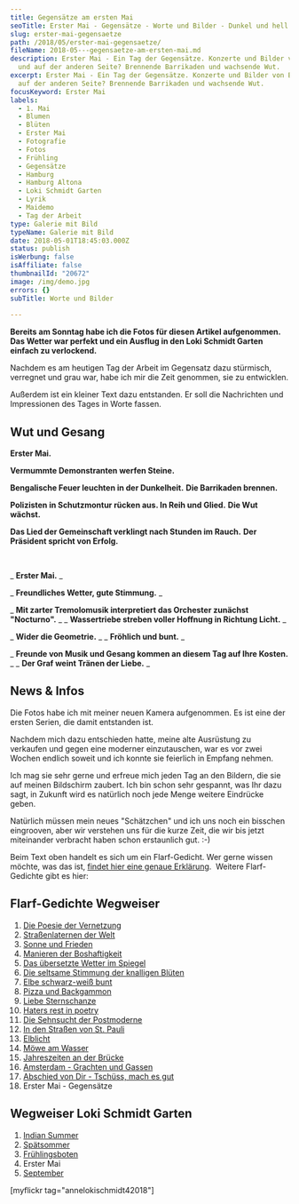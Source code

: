 ```yaml
---
title: Gegensätze am ersten Mai
seoTitle: Erster Mai - Gegensätze - Worte und Bilder - Dunkel und hell
slug: erster-mai-gegensaetze
path: /2018/05/erster-mai-gegensaetze/
fileName: 2018-05---gegensaetze-am-ersten-mai.md
description: Erster Mai - Ein Tag der Gegensätze. Konzerte und Bilder von Blumen
  und auf der anderen Seite? Brennende Barrikaden und wachsende Wut.
excerpt: Erster Mai - Ein Tag der Gegensätze. Konzerte und Bilder von Blumen und
  auf der anderen Seite? Brennende Barrikaden und wachsende Wut.
focusKeyword: Erster Mai
labels:
  - 1. Mai
  - Blumen
  - Blüten
  - Erster Mai
  - Fotografie
  - Fotos
  - Frühling
  - Gegensätze
  - Hamburg
  - Hamburg Altona
  - Loki Schmidt Garten
  - Lyrik
  - Maidemo
  - Tag der Arbeit
type: Galerie mit Bild
typeName: Galerie mit Bild
date: 2018-05-01T18:45:03.000Z
status: publish
isWerbung: false
isAffiliate: false
thumbnailId: "20672"
image: /img/demo.jpg
errors: {}
subTitle: Worte und Bilder
  
---
```


**Bereits am Sonntag habe ich die Fotos für diesen Artikel aufgenommen. Das
Wetter war perfekt und ein Ausflug in den Loki Schmidt Garten einfach zu
verlockend.**

Nachdem es am heutigen Tag der Arbeit im Gegensatz dazu stürmisch, verregnet und
grau war, habe ich mir die Zeit genommen, sie zu entwicklen.

Außerdem ist ein kleiner Text dazu entstanden. Er soll die Nachrichten und
Impressionen des Tages in Worte fassen.

## Wut und Gesang

**Erster Mai.**

**Vermummte Demonstranten werfen Steine.**

**Bengalische Feuer leuchten in der Dunkelheit.** **Die Barrikaden brennen.**

**Polizisten in Schutzmontur rücken aus. In Reih und Glied.** **Die Wut
wächst.**

**Das Lied der Gemeinschaft verklingt nach Stunden im Rauch.** **Der Präsident
spricht von Erfolg.**

&nbsp;

_ **Erster Mai.** _

_ **Freundliches Wetter, gute Stimmung.** _

_ **Mit zarter Tremolomusik interpretiert das Orchester zunächst "Nocturno".** _
_ **Wassertriebe streben voller Hoffnung in Richtung Licht.** _

_ **Wider die Geometrie.** _ _ **Fröhlich und bunt.** _

_ **Freunde von Musik und Gesang kommen an diesem Tag auf Ihre Kosten.** _ _
**Der Graf weint Tränen der Liebe.** _

## News &amp; Infos

Die Fotos habe ich mit meiner neuen Kamera aufgenommen. Es ist eine der ersten
Serien, die damit entstanden ist.

Nachdem mich dazu entschieden hatte, meine alte Ausrüstung zu verkaufen und
gegen eine moderner einzutauschen, war es vor zwei Wochen endlich soweit und ich
konnte sie feierlich in Empfang nehmen.

Ich mag sie sehr gerne und erfreue mich jeden Tag an den Bildern, die sie auf
meinen Bildschirm zaubert. Ich bin schon sehr gespannt, was Ihr dazu sagt, in
Zukunft wird es natürlich noch jede Menge weitere Eindrücke geben.

Natürlich müssen mein neues "Schätzchen" und ich uns noch ein bisschen
eingrooven, aber wir verstehen uns für die kurze Zeit, die wir bis jetzt
miteinander verbracht haben schon erstaunlich gut. :-)

Beim Text oben handelt es sich um ein Flarf-Gedicht. Wer gerne wissen möchte,
was das ist,
[findet hier eine genaue Erklärung](/2016/03/flarf-inspiration-aus-dem-internet-die-poesie-der-vernetzung/).
 Weitere Flarf-Gedichte gibt es hier:

## Flarf-Gedichte Wegweiser

1.  [Die Poesie der Vernetzung](/2016/03/flarf-inspiration-aus-dem-internet-die-poesie-der-vernetzung/)
1.  [Straßenlaternen der Welt](/2016/03/strassenlaternen-der-welt-eine-romantische-bildergalerie/)
1.  [Sonne und Frieden](/2016/03/sonne-und-frieden/)
1.  [Manieren der Boshaftigkeit](/2016/04/manieren-der-boshaftigkeit/)
1.  [Das übersetzte Wetter im Spiegel](/2016/05/das-uebersetzte-wetter-im-spiegel/)
1.  [Die seltsame Stimmung der knalligen Blüten](/2016/10/die-seltsame-stimmung-der-knalligen-blueten/)
1.  [Elbe schwarz-weiß bunt](/2017/01/elbe-schwarz-weiss-bunt-bildergalerie-mit-flarfgedicht/)
1.  [Pizza und Backgammon](/2017/01/drei-koenige/)
1.  [Liebe Sternschanze](/2017/01/liebe-sternschanze/)
1.  [Haters rest in poetry](/2017/02/haters-rest-in-poetry/)
1.  [Die Sehnsucht der Postmoderne](/2017/02/die-sehnsucht-der-postmoderne/)
1.  [In den Straßen von St. Pauli](/2017/02/dauerregen-stpauli/)
1.  [Elblicht](/2018/01/elblicht-flarfgedicht-zum-jahresanfang/)
1.  [Möwe am Wasser](/2018/01/moewe-am-wasser/)
1.  [Jahreszeiten an der Brücke](/2018/02/ein-fleet-im-verlauf-der-jahreszeiten/)
1.  [Amsterdam - Grachten und Gassen](/2018/03/amsterdam/)
1.  [Abschied von Dir - Tschüss, mach es gut](/2018/04/abschied-von-dir/)
1.  Erster Mai - Gegensätze

## Wegweiser Loki Schmidt Garten

1.  [Indian Summer](/2015/09/indian-summer-im-loki-schmidt-garten/)
1.  [Spätsommer](/2016/08/spaetsommer-loki-schmidt-garten/)
1.  [Frühlingsboten](/2017/03/fruehlingsboten-im-hamburger-loki-schmidt-garten/)
1.  Erster Mai
1.  [September](/2019/09/september-im-loki-schmidt-garten/)

[myflickr tag="annelokischmidt42018"]

  
